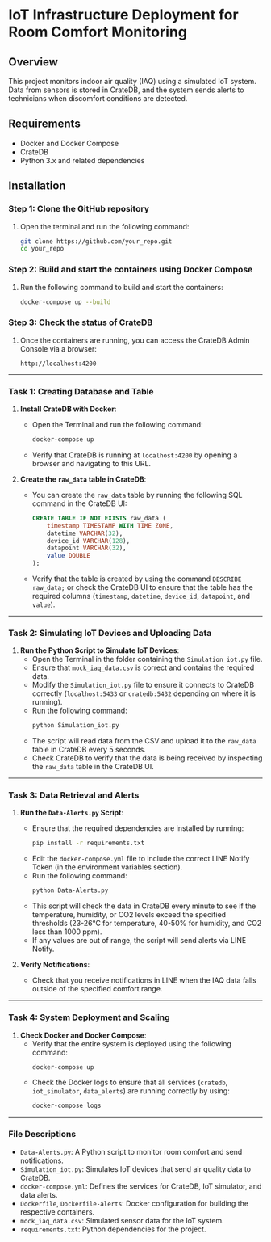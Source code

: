 # IoT Infrastructure Deployment for Room Comfort Monitoring

## Overview
This project monitors indoor air quality (IAQ) using a simulated IoT system. Data from sensors is stored in CrateDB, and the system sends alerts to technicians when discomfort conditions are detected.

## Requirements
- Docker and Docker Compose
- CrateDB
- Python 3.x and related dependencies

## Installation

### Step 1: Clone the GitHub repository
1. Open the terminal and run the following command:
    ```bash
    git clone https://github.com/your_repo.git
    cd your_repo
    ```

### Step 2: Build and start the containers using Docker Compose
1. Run the following command to build and start the containers:
    ```bash
    docker-compose up --build
    ```

### Step 3: Check the status of CrateDB
1. Once the containers are running, you can access the CrateDB Admin Console via a browser:
    ```
    http://localhost:4200
    ```

---

### Task 1: Creating Database and Table

1. **Install CrateDB with Docker**:
   - Open the Terminal and run the following command:
     ```bash
     docker-compose up
     ```
   - Verify that CrateDB is running at `localhost:4200` by opening a browser and navigating to this URL.

2. **Create the `raw_data` table in CrateDB**:
   - You can create the `raw_data` table by running the following SQL command in the CrateDB UI:
     ```sql
     CREATE TABLE IF NOT EXISTS raw_data (
         timestamp TIMESTAMP WITH TIME ZONE,
         datetime VARCHAR(32),
         device_id VARCHAR(128),
         datapoint VARCHAR(32),
         value DOUBLE
     );
     ```
   - Verify that the table is created by using the command `DESCRIBE raw_data;` or check the CrateDB UI to ensure that the table has the required columns (`timestamp`, `datetime`, `device_id`, `datapoint`, and `value`).

---

### Task 2: Simulating IoT Devices and Uploading Data

1. **Run the Python Script to Simulate IoT Devices**:
   - Open the Terminal in the folder containing the `Simulation_iot.py` file.
   - Ensure that `mock_iaq_data.csv` is correct and contains the required data.
   - Modify the `Simulation_iot.py` file to ensure it connects to CrateDB correctly (`localhost:5433` or `cratedb:5432` depending on where it is running).
   - Run the following command:
     ```bash
     python Simulation_iot.py
     ```
   - The script will read data from the CSV and upload it to the `raw_data` table in CrateDB every 5 seconds.
   - Check CrateDB to verify that the data is being received by inspecting the `raw_data` table in the CrateDB UI.

---

### Task 3: Data Retrieval and Alerts

1. **Run the `Data-Alerts.py` Script**:
   - Ensure that the required dependencies are installed by running:
     ```bash
     pip install -r requirements.txt
     ```
   - Edit the `docker-compose.yml` file to include the correct LINE Notify Token (in the environment variables section).
   - Run the following command:
     ```bash
     python Data-Alerts.py
     ```
   - This script will check the data in CrateDB every minute to see if the temperature, humidity, or CO2 levels exceed the specified thresholds (23-26°C for temperature, 40-50% for humidity, and CO2 less than 1000 ppm).
   - If any values are out of range, the script will send alerts via LINE Notify.

2. **Verify Notifications**:
   - Check that you receive notifications in LINE when the IAQ data falls outside of the specified comfort range.

---

### Task 4: System Deployment and Scaling

1. **Check Docker and Docker Compose**:
   - Verify that the entire system is deployed using the following command:
     ```bash
     docker-compose up
     ```
   - Check the Docker logs to ensure that all services (`cratedb`, `iot_simulator`, `data_alerts`) are running correctly by using:
     ```bash
     docker-compose logs
     ```
---

### File Descriptions

- `Data-Alerts.py`: A Python script to monitor room comfort and send notifications.
- `Simulation_iot.py`: Simulates IoT devices that send air quality data to CrateDB.
- `docker-compose.yml`: Defines the services for CrateDB, IoT simulator, and data alerts.
- `Dockerfile`, `Dockerfile-alerts`: Docker configuration for building the respective containers.
- `mock_iaq_data.csv`: Simulated sensor data for the IoT system.
- `requirements.txt`: Python dependencies for the project.
